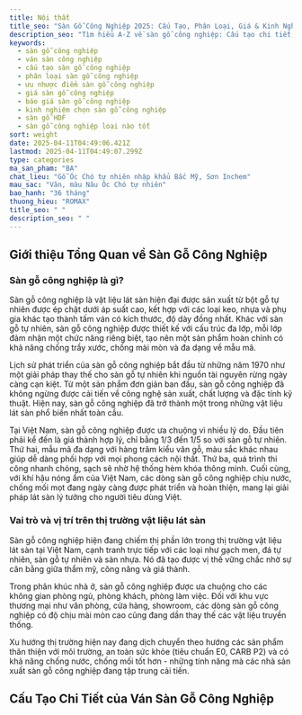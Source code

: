 ```yaml
---
title: Nội thất
title_seo: "Sàn Gỗ Công Nghiệp 2025: Cấu Tạo, Phân Loại, Giá & Kinh Nghiệm Chọn"
description_seo: "Tìm hiểu A-Z về sàn gỗ công nghiệp: Cấu tạo chi tiết, các loại phổ biến (HDF, MDF), ưu nhược điểm, báo giá mới nhất và kinh nghiệm chọn mua chuẩn."
keywords:
  - sàn gỗ công nghiệp
  - ván sàn công nghiệp
  - cấu tạo sàn gỗ công nghiệp
  - phân loại sàn gỗ công nghiệp
  - ưu nhược điểm sàn gỗ công nghiệp
  - giá sàn gỗ công nghiệp
  - báo giá sàn gỗ công nghiệp
  - kinh nghiệm chọn sàn gỗ công nghiệp
  - sàn gỗ HDF
  - sàn gỗ công nghiệp loại nào tốt
sort: weight
date: 2025-04-11T04:49:06.421Z
lastmod: 2025-04-11T04:49:07.299Z
type: categories
ma_san_pham: "BA"
chat_lieu: "Gỗ Óc Chó tự nhiên nhập khẩu Bắc Mỹ, Sơn Inchem"
mau_sac: "Vân, màu Nâu Óc Chó tự nhiên"
bao_hanh: "36 tháng"
thuong_hieu: "ROMAX"
title_seo: " "
description_seo: " "
---
```


## Giới thiệu Tổng Quan về Sàn Gỗ Công Nghiệp

### Sàn gỗ công nghiệp là gì?

Sàn gỗ công nghiệp là vật liệu lát sàn hiện đại được sản xuất từ bột gỗ tự nhiên được ép chặt dưới áp suất cao, kết hợp với các loại keo, nhựa và phụ gia khác tạo thành tấm ván có kích thước, độ dày đồng nhất. Khác với sàn gỗ tự nhiên, sàn gỗ công nghiệp được thiết kế với cấu trúc đa lớp, mỗi lớp đảm nhận một chức năng riêng biệt, tạo nên một sản phẩm hoàn chỉnh có khả năng chống trầy xước, chống mài mòn và đa dạng về mẫu mã.

Lịch sử phát triển của sàn gỗ công nghiệp bắt đầu từ những năm 1970 như một giải pháp thay thế cho sàn gỗ tự nhiên khi nguồn tài nguyên rừng ngày càng cạn kiệt. Từ một sản phẩm đơn giản ban đầu, sàn gỗ công nghiệp đã không ngừng được cải tiến về công nghệ sản xuất, chất lượng và đặc tính kỹ thuật. Hiện nay, sàn gỗ công nghiệp đã trở thành một trong những vật liệu lát sàn phổ biến nhất toàn cầu.

Tại Việt Nam, sàn gỗ công nghiệp được ưa chuộng vì nhiều lý do. Đầu tiên phải kể đến là giá thành hợp lý, chỉ bằng 1/3 đến 1/5 so với sàn gỗ tự nhiên. Thứ hai, mẫu mã đa dạng với hàng trăm kiểu vân gỗ, màu sắc khác nhau giúp dễ dàng phối hợp với mọi phong cách nội thất. Thứ ba, quá trình thi công nhanh chóng, sạch sẽ nhờ hệ thống hèm khóa thông minh. Cuối cùng, với khí hậu nóng ẩm của Việt Nam, các dòng sàn gỗ công nghiệp chịu nước, chống mối mọt đang ngày càng được phát triển và hoàn thiện, mang lại giải pháp lát sàn lý tưởng cho người tiêu dùng Việt.

### Vai trò và vị trí trên thị trường vật liệu lát sàn

Sàn gỗ công nghiệp hiện đang chiếm thị phần lớn trong thị trường vật liệu lát sàn tại Việt Nam, cạnh tranh trực tiếp với các loại như gạch men, đá tự nhiên, sàn gỗ tự nhiên và sàn nhựa. Nó đã tạo được vị thế vững chắc nhờ sự cân bằng giữa thẩm mỹ, công năng và giá thành.

Trong phân khúc nhà ở, sàn gỗ công nghiệp được ưa chuộng cho các không gian phòng ngủ, phòng khách, phòng làm việc. Đối với khu vực thương mại như văn phòng, cửa hàng, showroom, các dòng sàn gỗ công nghiệp có độ chịu mài mòn cao cũng đang dần thay thế các vật liệu truyền thống.

Xu hướng thị trường hiện nay đang dịch chuyển theo hướng các sản phẩm thân thiện với môi trường, an toàn sức khỏe (tiêu chuẩn E0, CARB P2) và có khả năng chống nước, chống mối tốt hơn - những tính năng mà các nhà sản xuất sàn gỗ công nghiệp đang tập trung cải tiến.

## Cấu Tạo Chi Tiết của Ván Sàn Gỗ Công Nghiệp

